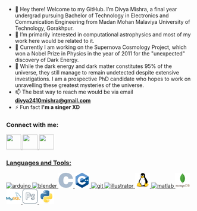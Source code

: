 - 👋 Hey there! Welcome to my GitHub. 
  I’m Divya Mishra, a final year undergrad pursuing Bachelor of Technology in Electronics and Communication Engineering from Madan Mohan Malaviya University of Technology, Gorakhpur. 
- 👀 I’m primarily interested in computational astrophysics and most of my work here would be related to it. 
- 🌱 Currently I am working on the Supernova Cosmology Project, which won a Nobel Prize in Physics in the year of 2011 for the "unexpected" discovery of Dark Energy.  
- 💞️ While the dark energy and dark matter constitutes 95% of the universe, they still manage to remain undetected despite extensive investigations. I am a prospective PhD candidate who hopes to work on unravelling these greatest mysteries of the universe.
- 📫 The best way to reach me would be via email **divya2410mishra@gmail.com**
- ⚡ Fun fact **I'm a singer XD**

<h3 align="left">Connect with me:</h3>
<a href="https://linkedin.com/in/divyamishra2410">
<img src="https://cdn.jsdelivr.net/npm/simple-icons@v3/icons/linkedin.svg" width="40" height="40"/>
<a href="https://instagram.com/mi.divya">
<img src="https://cdn.jsdelivr.net/npm/simple-icons@v3/icons/instagram.svg" width="40" height="40"/>
<a href="https://medium.com/@divyamishra_64665">
<img src="https://cdn.jsdelivr.net/npm/simple-icons@v3/icons/medium.svg" width="40" height="40"/>

<br />

<h3 align="left">Languages and Tools:</h3>
<p align="left"> <a href="https://www.arduino.cc/" target="_blank"> <img src="https://cdn.worldvectorlogo.com/logos/arduino-1.svg" alt="arduino" width="40" height="40"/> </a> <a href="https://www.blender.org/" target="_blank"> <img src="https://download.blender.org/branding/community/blender_community_badge_white.svg" alt="blender" width="40" height="40"/> </a> <a href="https://www.cprogramming.com/" target="_blank"> <img src="https://raw.githubusercontent.com/devicons/devicon/master/icons/c/c-original.svg" alt="c" width="40" height="40"/> </a> <a href="https://www.w3schools.com/cpp/" target="_blank"> <img src="https://raw.githubusercontent.com/devicons/devicon/master/icons/cplusplus/cplusplus-original.svg" alt="cplusplus" width="40" height="40"/> </a> <a href="https://git-scm.com/" target="_blank"> <img src="https://www.vectorlogo.zone/logos/git-scm/git-scm-icon.svg" alt="git" width="40" height="40"/> </a> <a href="https://www.adobe.com/in/products/illustrator.html" target="_blank"> <img src="https://www.vectorlogo.zone/logos/adobe_illustrator/adobe_illustrator-icon.svg" alt="illustrator" width="40" height="40"/> </a> <a href="https://www.linux.org/" target="_blank"> <img src="https://raw.githubusercontent.com/devicons/devicon/master/icons/linux/linux-original.svg" alt="linux" width="40" height="40"/> </a> <a href="https://www.mathworks.com/" target="_blank"> <img src="https://raw.githubusercontent.com/simple-icons/simple-icons/master/icons/mathworks.svg" alt="matlab" width="40" height="40"/> </a> <a href="https://www.mongodb.com/" target="_blank"> <img src="https://raw.githubusercontent.com/devicons/devicon/master/icons/mongodb/mongodb-original-wordmark.svg" alt="mongodb" width="40" height="40"/> </a> <a href="https://www.mysql.com/" target="_blank"> <img src="https://raw.githubusercontent.com/devicons/devicon/master/icons/mysql/mysql-original-wordmark.svg" alt="mysql" width="40" height="40"/> </a> <a href="https://www.photoshop.com/en" target="_blank"> <img src="https://raw.githubusercontent.com/devicons/devicon/master/icons/photoshop/photoshop-line.svg" alt="photoshop" width="40" height="40"/> </a> <a href="https://www.python.org" target="_blank"> <img src="https://raw.githubusercontent.com/devicons/devicon/master/icons/python/python-original.svg" alt="python" width="40" height="40"/> </a> </p>

[instagram]: https://instagram.com/mi.divya
[linkedin]: https://linkedin.com/in/divyamishra2410
[medium]: https://medium.com/@divyamishra_64665
<!---
Divya2410/Divya2410 is a ✨ special ✨ repository because its `README.md` (this file) appears on your GitHub profile.
You can click the Preview link to take a look at your changes.
--->
